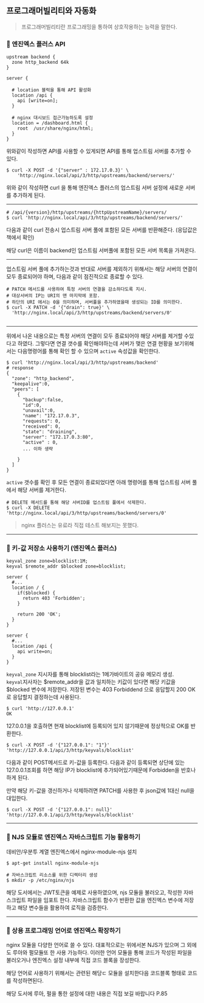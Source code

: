 
## 프로그래머빌리티와 자동화

> 프로그래머빌리티란 프로그래밍을 통하여 상호작용하는 능력을 말한다. 

### 🌱 엔진엑스 플러스 API

```shell
upstream backend {
  zone http_backend 64k
}

server {
  
  # location 블럭을 통해 API 활성화
  location /api {
    api [write=on];
  }
  
  # nginx 대시보드 접근가능하도록 설정 
  location = /dashboard.html {
    root  /usr/share/nginx/html;
  }
}
```
위와같이 작성하면 API를 사용할 수 있게되면 API를 통해 업스트림 서버를 추가할 수 있다.

```shell
$ curl -X POST -d '{"server" : 172.17.0.3}' \
    'http://nginx.local/api/3/http/upstreams/backend/servers/'
```

위와 같이 작성하면 curl 을 통해 엔진엑스 플러스의 업스트림 서버 설정에 새로운 서버를 추가하게 된다.

-----------

```shell
# /api/{version}/http/upstreams/{httpUpstreamName}/servers/
$ curl 'http://nginx.local/api/3/http/upstreams/backend/servers/'
```

다음과 같이 curl 전송시 업스트림 서버 풀에 포함된 모든 서버를 반환해준다. (응답값은 책에서 확인)

해당 curl은 이름이 backend인 업스트림 서버풀에 포함된 모든 서버 목록을 가져온다.


-----------

업스트림 서버 풀에 추가하는것과 반대로 서버를 제외하기 위해서는 해당 서버의 연결이 모두 종료되어야 하며, 다음과 같이 점진적으로 종료할 수 있다.
```shell
# PATCH 메서드를 사용하여 특정 서버의 연결을 감소하다도록 지시. 
# 대상서버의 IP는 URI의 맨 마지막에 포함. 
# 하단의 URI 에서는 0을 의미하며, 서버풀을 추가하였을때 생성되는 ID를 의미한다.
$ curl -X PATCH -d '{"drain": true}' \ 
  'http://nginx.local/api/3/http/upstreams/backend/servers/0'
  
```

-----------

위에서 나온 내용으로는 특정 서버의 연결이 모두 종료되어야 해당 서버를 제거할 수있다고 하였다. 
그렇다면 연결 갯수를 확인해야하는데 서버가 맺은 연결 현황을 보기위해서는 다음명령어를 통해 확인 할 수 있으며 `active` 속성값을 확인한다.

```shell
$ curl 'http://nginx.local/api/3/http/upstreams/backend'
# response
{
  "zone": "http_backend",
  "keepalive":0,
  "peers": [
    {
      "backup":false,
      "id":0,
      "unavail":0,
      "name": "172.17.0.3",
      "requests": 0,
      "received": 0,
      "state": "draining",
      "server": "172.17.0.3:80",
      "active" : 0,
      ... 이하 생략
      
    }
  ]
}
```

`active` 갯수를 확인 후 모든 연결이 종료되었다면 아래 명령어를 통해 업스트림 서버 풀에서 해당 서버를 제거한다.

```shell
# DELETE 메서드를 통해 해당 서버ID를 업스트림 풀에서 삭제한다. 
$ curl -X DELETE 'http://nginx.local/api/3/http/upstreams/backend/servers/0'
```

> nginx 플러스는 유료라 직접 테스트 해보지는 못했다.

----------

### 🌱 키-값 저장소 사용하기 (엔진엑스 플러스)

```shell
keyval_zone zone=blocklist:1M;
keyval $remote_addr $blocked zone=blocklist;

server {
  #...
  location / {
    if($blocked) {
      return 403 'Forbidden';
    }
    
    return 200 'OK';
  }
}

server {
  #... 
  location /api {
    api write=on;  
  }  
}
```

`keyval_zone` 지시자를 통해 blocklist라는 1메가바이트의 공유 메모리 생성.<br>
`keyval`지사자는 $remote_addr을 값과 일치하는 키값이 있다면 해당 키값을 $blocked 변수에 저장한다.
저장된 변수는 403 Forbiddend 으로 응답할지 200 OK로 응답할지 결정하는데 사용된다.

```shell
$ curl 'http://127.0.0.1'
OK
```
 127.0.0.1을 호출하면 현재 blocklist에 등록되어 있지 않기때문에 정상적으로 OK를 반환한다.

```shell
$ curl -X POST -d '{"127.0.0.1": "1"}' 'http://127.0.0.1/api/3/http/keyvals/blocklist'
```
다음과 같이 POST메서드로 키-값을 등록한다. 다음과 같이 등록되면 상단에 있는 127.0.0.1조회를 하면
해당 IP가 blocklist에 추가되어있기때문에 Forbidden을 반호나하게 된다.

만약 해당 키-값을 갱신하거나 삭제하려면 PATCH를 사용한 후 json값에 1대신 null을 대입한다.
```shell
$ curl -X POST -d '{"127.0.0.1": null}' 'http://127.0.0.1/api/3/http/keyvals/blocklist'
```

-----------

### 🌱 NJS 모듈로 엔진엑스 자바스크립트 기능 활용하기

데비안/우분투 계열 엔진엑스에서 nginx-module-njs 설치
```shell
$ apt-get install nginx-module-njs

# 자바스크립트 리소스를 위한 디렉터리 생성
$ mkdir -p /etc/nginx/njs
``` 
해당 도서에서는 JWT토큰을 예제로 사용하였으며, njs 모듈을 불러오고, 작성한 자바스크립트 파일을 임포트 한다. 자바스크립트 함수가
반환한 값을 엔진엑스 변수에 저장하고 해당 변수들을 활용하여 로직을 검증한다.

----------

### 🌱 상용 프로그래밍 언어로 엔진엑스 확장하기
nginx 모듈을 다양한 언어로 쓸 수 있다. 대표적으로는 위에서본 NJS가 있으며 그 외에도 루아와 펄모듈또 한 사용 가능하다.
이러한 언어 모듈을 통해 코드가 작성된 파일을 불러오거나 엔진엑스 설정 내부에 직접 코드 블록을 장성한다.

해당 언어로 사용하기 위해서는 관련된 해당ㄷ 모듈을 설치한다음 코드블록 형태로 코드를 작성하면된다.

해당 도서에 루아, 펄을 통한 설정에 대한 내용은 직접 보길 바랍니다 P.85

